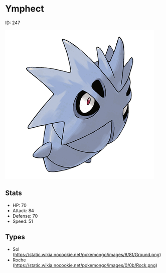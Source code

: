 # Ymphect


ID: 247

![](https://raw.githubusercontent.com/PokeAPI/sprites/master/sprites/pokemon/other/official-artwork/247.png "Ymphect")

## Stats


 - HP: 70
 - Attack: 84
 - Defense: 70
 - Speed: 51

## Types


 - Sol (https://static.wikia.nocookie.net/pokemongo/images/8/8f/Ground.png)
 - Roche (https://static.wikia.nocookie.net/pokemongo/images/0/0b/Rock.png)
